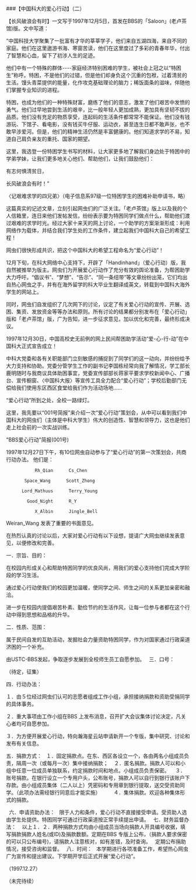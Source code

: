 ###【中国科大的爱心行动】（二）

【长风破浪会有时】一文写于1997年12月5日，首发在BBS的「Saloon」(老卢茶馆)版。文中写道：

“中国科技大学聚集了一批富有才华的莘莘学子，他们来自五湖四海，来自不同的家庭。他们在这里遨游书海、寒窗苦读，他们在这里度过了多彩的青春年华，付出了智慧和心血，留下了初涉人生的足迹。

他们中有一个特殊的群体----家庭经济特别困难的学生，被社会上冠之以“特困生”称呼。特困，不是他们的过错，但是他们却身负这个沉重的包袱，过着清贫的生活。馒头青菜提供的能量，化作攻克基础理论的脑力；稀饭面条的滋味，伴随他们掌握专业知识的进程。

特困，也成为他们的一种特殊财富，磨练了他们的意志，激发了他们艰苦中发愤的勇气。他们过早地尝到生活的艰辛，比一般年轻人更加成熟，更加具有坚韧不拔的品质。他们没有充足的物质享受，连起码的生活条件都常常不能保证。他们没有钱游玩、下馆子、看电影，没有钱买牛仔服、运动衣，甚至连生日都不敢声张，也不敢早涉爱河。但是，他们的精神生活仍然是丰富健康的。他们知道求学的不易，知道自己肩负亲友的重托、国家的期望。

这里，我选登一份特困学生书写的材料，让大家更多地了解我们身边处于特困中的学弟学妹，让我们更多地关心他们、帮助他们，让我们鼓励他们：

有志何惧清贫日，

长风破浪会有时！”

〈记艰难求学的四兄弟〉（电子信息系97级一位特困学生的困难补助申请书，略）

这篇真实的记述文章，立刻引起网虫们的广泛关注。「老卢茶馆」版上以及我的个人信箱里，连日来他们发帖发信，纷纷表示要为特困同学们做点什么，帮助他们渡过艰难的求学时光。经过大家十来天的网上讨论，一个助学的方案渐渐形成：利用网络作为载体，并结合我们学生处的工作条件，建立起我们中国科大自己的希望工程！

网虫们很快形成共识，把这个中国科大的希望工程命名为“爱心行动”！

12月下旬，在科大网络中心支持下，开辟了「Handinhand」（爱心行动）版，我自然被推举为版主。网虫们为开展爱心行动作了充分有效的舆论准备，为帮困助学大力呼吁。“倡议书”、“梦想”、“告示”、“同一条纽带”等文章纷纷出笼，它们均出自热心网虫之手，并有在海外留学的科大毕业生翻译成英文，转载到中国科大海外学生的网站上。

同时，网虫们自发组织了几次网下的讨论，议定了有关爱心行动的宣传、开展、选困、集资、发放资金等等办法和原则。所有讨论的结果都分别发布在「爱心行动」版和「老卢茶馆」版，广为告知，进一步征求意见，加以优化和完善，最终形成决议。

1997年12月30日，中国高校史无前例的网上民间帮困助学活动“爱-心-行-动”在中国科大正式宣告成立！

中科大党委和各有关职能部门立刻敏感的捕捉到了同学们的这一动向，并纷纷给予大力支持和协助。党委分管学生工作的副书记李国栋经常向我了解情况，学工部长鹿明随时与我商议具体助困事宜，党委宣传部部长蒋家平要求学校新闻中心、广播台、宣传橱窗、〈中国科大报〉等宣传工具全力配合“爱心行动”；学校后勤部门无偿给我们使用东区西区食堂给我们作为活动场地……

“爱心行动”所到之处，全校一路绿灯。

这里，我先要以“001号简报”来介绍一次“爱心行动”策划会，从中可以看到我们中国科大的网虫们（主体是中科大学生）伟大的创造性、智慧和领导力，这也是他们走上社会前的一次实战训练。

"BBS爱心行动"简报(001号)  

1997年12月27日下午，有10位网虫自动参与了“爱心行动”的第一次策划会，共商行动办法。  他们是：

               Rh_Qian      Cs_Chen  

           Space_Wang      Scott_Zhong  

          Lord_Mathuus      Terry_Young  

            Good_Night      R_Y  

               X_Albin      Jingle_Bell  

   Weiran_Wang 发表了重要的书面意见。  

 

在热烈认真的讨论以后，大家对爱心行动有以下设想，提请广大网虫继续发表意见，以便修改和完善。  

 

一．宗旨、目的：

在校园内形成关心和帮助特困同学的优良风尚，用我们的爱心支持他们完成大学阶段的学习生活。

通过爱心行动使我们的校园更加温暖，使同学之间、师生之间的关系更加亲密和融洽。

进一步在校园内提倡艰苦朴素、勤俭节约的生活作风，让每一位参与者都在这个行动中得到思想和品格的升华。

 
二．性质、范围：

属于民间自发的互助活动，发掘社会力量资助特困同学，作为对国家通过行政渠道济困的一个补充。

由USTC-BBS发起，争取逐步发展到全校师生员工自愿参加。
 
三．口号：

（待定，征集）

四．行动办法：

１．由５位经过网虫们认可的志愿者组成工作小组，承担接纳捐款和资助受捐同学的具体事务。

２．重大事项由工作小组在BBS 上发布消息，召开扩大会议集体讨论决定，凡关心者均可自愿参加。

３．为方便开展爱心行动，特向瀚海星云站申请新开一个专版，集中研究、讨论和发布有关信息。


五．捐款方式：
 
１．固定捐款点。在东、西区各设立一个，各由两名小组成员负责，隔周一次（或每月一次）集中接纳捐款；
  
２．匿名捐款。捐款人可以和小组中任意一位成员单独联系，约定捐款时间和地点。小组成员负责保密。
  
３．账号捐款。在银行设立一个专用户头，公布账号，捐款人可以自行到银行该账户下存款。由小组成员集体（二人以上）凭密码和专用章到银行提取，送交受资助同学。（此项办法需经银行同意后才能实施）
       
４．集体捐款。欢迎各种集体形式的捐款。

 
六．申请资助办法：
 
限于人力和条件，爱心行动不直接接受申请。受资助人选由学生处提供。特困同学可通过行政渠道按正常手续提出申请。
 
七．财务监督办法：
  
以上１．２．两种捐款方式均由小组成员当场向捐款人开具编号收据，填写捐款捐款人姓名(或ID)及捐款数额。定期在BBS 专版上公布，（捐款人要求保密的可以只公布编号)，请捐款人注意核对，如有差错，及时查询。
 
定期公布捐助情况，接受咨询和监督。
 
八．时间：
 
本学期进行各项准备工作，希望热心网虫广为宣传和提出建议。下学期开学后正式开展“爱心行动”。

（1997.12.27）
                                        
       

（未完待续）
